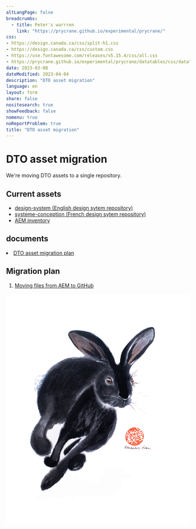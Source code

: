 ```yaml
---
altLangPage: false
breadcrumbs:
  - title: Peter's warrren
    link: "https://prycrane.github.io/experimental/prycrane/"
css:
- https://design.canada.ca/css/split-h1.css
- https://design.canada.ca/css/custom.css
- https://use.fontawesome.com/releases/v5.15.4/css/all.css
- https://prycrane.github.io/experimental/prycrane/datatables/css/datatables-fun.css
date: 2023-03-08
dateModified: 2023-04-04
description: "DTO asset migration"
language: en
layout: form
share: false
nositesearch: true
showFeedback: false
nomenu: true
noReportProblem: true
title: "DTO asset migration"
---
```

<div class="row">
  <div class="col-md-8">
    <h1 property="name" id="wb-cont" dir="ltr">DTO asset migration</h1>
    <p>We're moving DTO assets to a single repository.</p>
    <h2 class="h3 mrgn-tp-lg">Current assets</h2>
    <ul class="fa-ul">
      <li><span class="fa-li"><span class="fas fa-code-branch"></span></span><a href="https://github.com/canada-ca/design-system">design-system (English design sytem repository)</a></li>
      <li><span class="fa-li"><span class="fas fa-code-branch"></span></span><a href="https://github.com/canada-ca/systeme-conception">systeme-conception (French design sytem repository)</a></li>
      <li><span class="fa-li"><span class="fab fa-google-drive"></span></span><a href="https://docs.google.com/spreadsheets/d/1xbBwK4ximVygzuqV0Ie-cbQjEDvyVQLfZExcbLsupkw">AEM inventory</a></li>
    </ul>
    <h2 class="h3 mrgn-tp-lg">documents</h2>	  
      <li><span class="fa-li"><span class="fab fa-google-drive"></span></span><a href="https://docs.google.com/document/d/1kSPPFdNi_RqGEsKs8ZzOSFGMgsIqdifRFvJKkASEVxs">DTO asset migration plan</a></li>
    </ul>	  
    <h2 class="h3 mrgn-tp-lg">Migration plan</h2>
	  <ol>
	  <li><a href="aem-migration.html">Moving files from AEM to GitHub</a></li>
	  </ol>
  </div>
  <div class="col-md-4">
    <div><img src="./images/bunny21a.png" alt="" class="img-responsive"></div>
  </div>
</div>
